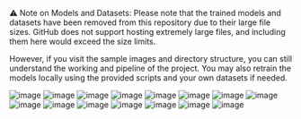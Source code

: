 ⚠️ Note on Models and Datasets:
Please note that the trained models and datasets have been removed from this repository due to their large file sizes. GitHub does not support hosting extremely large files, and including them here would exceed the size limits.

However, if you visit the sample images and directory structure, you can still understand the working and pipeline of the project. You may also retrain the models locally using the provided scripts and your own datasets if needed.

![image](https://github.com/user-attachments/assets/1eab94ea-7613-4b12-b646-07d8f305ed46)
![image](https://github.com/user-attachments/assets/eafbe335-8567-4601-9dee-fcd8f40769fd)
![image](https://github.com/user-attachments/assets/400882c4-e719-43e4-8d11-84a58a2ec2af)
![image](https://github.com/user-attachments/assets/523f3cba-3b53-4076-8af3-82f443e3f6c2)
![image](https://github.com/user-attachments/assets/d90dbbad-4714-4432-8472-1838b127d108)
![image](https://github.com/user-attachments/assets/9a0d0f15-9a34-4cc0-9c87-39ef47c900f6)
![image](https://github.com/user-attachments/assets/2948c3d7-deb9-487a-a062-95619fe1573f)
![image](https://github.com/user-attachments/assets/335ebab7-adcb-4fac-8369-92ab6f9ba350)
![image](https://github.com/user-attachments/assets/2b53069a-be7b-4f65-b33b-e1b715777df0)
![image](https://github.com/user-attachments/assets/d279d61f-6935-4b55-9578-74cebb8fe66d)
![image](https://github.com/user-attachments/assets/0ee1d04a-e5c0-431a-a33b-434081671298)
![image](https://github.com/user-attachments/assets/0a7ab243-5ce7-4feb-9507-be982a43810e)
![image](https://github.com/user-attachments/assets/dfde39e9-1fb2-437c-aa7e-b992936c7203)
![image](https://github.com/user-attachments/assets/994f2802-6ec5-4ed2-9ab2-1badbb4c4192)
![image](https://github.com/user-attachments/assets/79443c2a-6323-44c6-ab56-b4c365191f1b)
